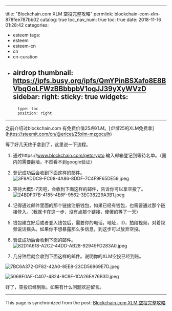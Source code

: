 
---
title: "Blockchain.com XLM 空投完整攻略"
permlink: blockchain-com-xlm-878fee787bb02
catalog: true
toc_nav_num: true
toc: true
date: 2018-11-16 01:28:42
categories:
- esteem
tags:
- esteem
- esteem-cn
- cn
- cn-curation
- airdrop
thumbnail: https://ipfs.busy.org/ipfs/QmYPinBSXafo8E8BVbqGoLFWzBBbbpbV1ogJJ39yXyWVzD
sidebar:
    right:
        sticky: true
widgets:
    -
        type: toc
        position: right
---


之前介绍过blockchain.com 有免费价值$25的XLM。[价值$25的XLM免费拿](https://steemit.com/cn/@ericet/25xlm-mzgoculh)

等了好几天终于拿到了，这里说一下流程。

1. 通过https://www.blockchain.com/getcrypto 输入邮箱登记到等待名单。（国内的需要翻墙，不然看不到google验证）

2. 登记成功后会收到下面这样的邮件。
![3F9ADDC9-FC08-4A86-8DDF-7C4F9F65DE59.jpeg](https://ipfs.busy.org/ipfs/QmYPinBSXafo8E8BVbqGoLFWzBBbbpbV1ogJJ39yXyWVzD)

3. 等待大概5-7天吧，会收到下面这样的邮件，告诉你可以拿空投了。
![24BDF07B-4185-4E6F-9562-3EC38229A3B1.jpeg](https://ipfs.busy.org/ipfs/QmZJVGyUmGfoVAorzqsjwKBrjBLnBKHEw1GnRNfdtvz1nW)

4. 记得通过邮件里面的那个链接注册钱包，如果已经有钱包，也需要通过那个链接登入。（我就卡在这一步，没有点那个链接，傻傻的等了一天）

5. 钱包建立好后或者登入钱包后，需要你的电话，地址，ID，拍段视频，对着视频说话摇头。如果你不想暴露那么多信息，到这步可以放弃空投。

6. 验证成功后会收到下面的邮件。
![82D1A618-A2C2-44DD-AB28-92949FD283A0.jpeg](https://ipfs.busy.org/ipfs/QmQSKGupnAnjTLyK1qk7YCw1wSBPioHY334oWGTq9f7eGX)

7. 几分钟后就会收到下面这样的邮件。说明你的XLM空投已经到账。

![7BC6A372-DF82-42A0-8EE8-23CD56969E7D.jpeg](https://ipfs.busy.org/ipfs/QmVKWKBSnCEWftCoELrykPAk2RkSUmDtmDCeR8JSSdMMUS)

![5068F0AF-C407-4824-9C8F-1CA26EA76B3D.jpeg](https://ipfs.busy.org/ipfs/Qmb6eu5oVCsv1KfW5M5gSzyuB8XwXhvRGndk8v8jGZEmaz)

好了，空投已经到账。如果有什么问题欢迎留言。

- - -

This page is synchronized from the post: [Blockchain.com XLM 空投完整攻略](https://steemit.com/@ericet/blockchain-com-xlm-878fee787bb02)
